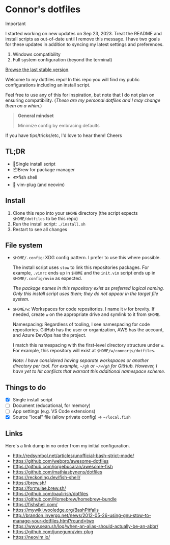 # Connor's dotfiles

> [!IMPORTANT]
>
> I started working on new updates on Sep 23, 2023. Treat the README and install
> scripts as out-of-date until I remove this message. I have two goals for these
> updates in addition to syncing my latest settings and preferences.
>
> 1. Windows compatibility
> 2. Full system configuration (beyond the terminal)
>
> [Browse the last stable version](https://github.com/connorjs/dotfiles/tree/pre-changelog).

Welcome to my dotfiles repo! In this repo you will find my public configurations including an install script.

Feel free to use any of this for inspiration, but note that I do not plan on ensuring compatibility. (_These are my personal dotfiles and I may change them on a whim._)

> **General mindset**
>
> Minimize config by embracing defaults

If you have tips/tricks/etc, I'd love to hear them! Cheers

## TL;DR

- 📜️Single install script
- 📦Brew for package manager
- 🐟fish shell
- 🔌 vim-plug (and neovim)

## Install

1. Clone this repo into your `$HOME` directory (the script expects `$HOME/dotfiles` to be this repo)
2. Run the install script: `./install.sh`
3. Restart to see all changes

## File system

- `$HOME/.config`: XDG config pattern. I prefer to use this where possible.

  The install script uses `stow` to link this repositories packages. For
  example, `.vimrc` ends up in `$HOME` and the `init.vim` script ends up in
  `$HOME/.config/nvim` as expected.

  _The package names in this repository exist as preferred logical naming. Only
  this install script uses them; they do not appear in the target file system._ 

- `$HOME/w`: Workspaces for code repositories. I name it `w` for brevity. If
  needed, create `w` on the appropriate drive and symlink to it from `$HOME`.

  Namespacing: Regardless of tooling, I see namespacing for code repositories.
  GitHub has the user or organization, AWS has the account, and Azure DevOps has
  the project.

  I match this namespacing with the first-level directory structure under `w`.
  For example, this repository will exist at `$HOME/w/connorjs/dotfiles`.

  _Note: I have considered having separate workspaces or another directory per
  tool. For example, `~/gh` or `~/w/gh` for GitHub. However, I have yet to hit
  conflicts that warrant this additional namespace scheme._   

## Things to do

- [X] Single install script
- [ ] Document (educational, for memory)
- [ ] App settings (e.g. VS Code extensions)
- [X] Source "local" file (allow private config) → `~/local.fish`

## Links

Here's a link dump in no order from my initial configuration.

- <http://redsymbol.net/articles/unofficial-bash-strict-mode/>
- <https://github.com/webpro/awesome-dotfiles>
- <https://github.com/jorgebucaran/awesome-fish>
- <https://github.com/mathiasbynens/dotfiles>
- <https://reckoning.dev/fish-shell/>
- <https://brew.sh/>
- <https://formulae.brew.sh/>
- <https://github.com/paulirish/dotfiles>
- <https://github.com/Homebrew/homebrew-bundle>
- <https://fishshell.com/>
- <https://mywiki.wooledge.org/BashPitfalls>
- <http://brandon.invergo.net/news/2012-05-26-using-gnu-stow-to-manage-your-dotfiles.html?round=two>
- <https://www.sean.sh/log/when-an-alias-should-actually-be-an-abbr/>
- <https://github.com/junegunn/vim-plug>
- <https://neovim.io/>
